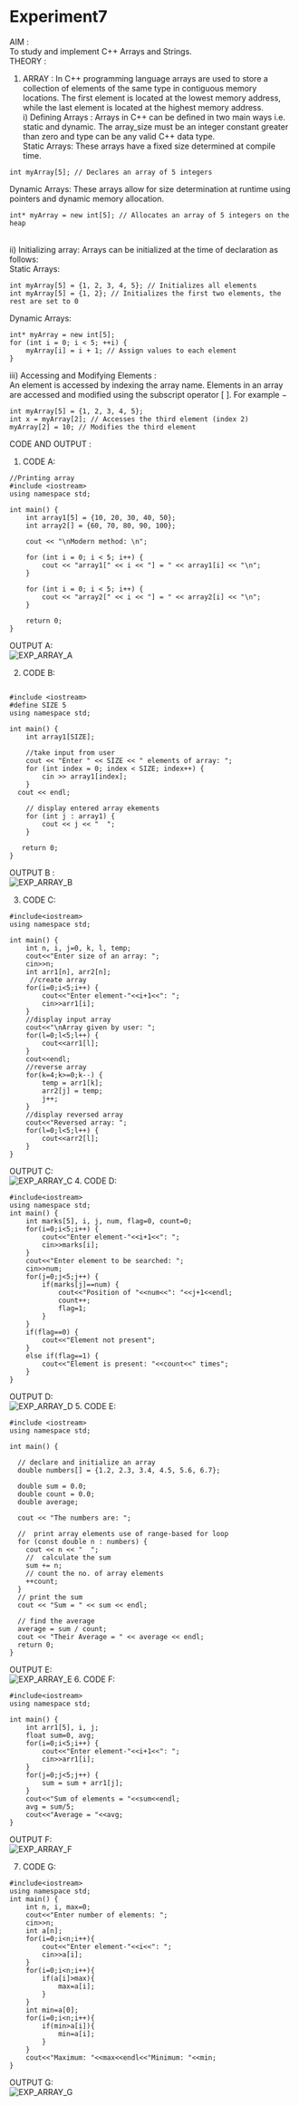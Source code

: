 # Experiment7
AIM : <BR>
To study and implement C++ Arrays and Strings. <BR>
THEORY :<BR>
1) ARRAY : In C++ programming language arrays are used to store a collection of elements of the same type in contiguous memory locations. The first element is located at the lowest memory address, while the last element is located at the highest memory address. <br>
i) Defining Arrays : Arrays in C++ can be defined in two main ways i.e. static and dynamic. The array_size must be an integer constant greater than zero and type can be any valid C++ data type.  <br>
Static Arrays: These arrays have a fixed size determined at compile time.   <br>
```
int myArray[5]; // Declares an array of 5 integers
```
Dynamic Arrays: These arrays allow for size determination at runtime using pointers and dynamic memory allocation. <br>
```
int* myArray = new int[5]; // Allocates an array of 5 integers on the heap
```
 <br>
ii) Initializing array: Arrays can be initialized at the time of declaration as follows: <br>
Static Arrays: <br>

```
int myArray[5] = {1, 2, 3, 4, 5}; // Initializes all elements
int myArray[5] = {1, 2}; // Initializes the first two elements, the rest are set to 0  
```
Dynamic Arrays:
```
int* myArray = new int[5];
for (int i = 0; i < 5; ++i) {
    myArray[i] = i + 1; // Assign values to each element
}
```

 iii) Accessing and Modifying Elements : <br> 
An element is accessed by indexing the array name. Elements in an array are accessed and modified using the subscript operator [ ]. For example −
```
int myArray[5] = {1, 2, 3, 4, 5};
int x = myArray[2]; // Accesses the third element (index 2)
myArray[2] = 10; // Modifies the third element
```
CODE AND OUTPUT : <BR>
1. CODE A:  <BR>
```
//Printing array 
#include <iostream>
using namespace std;

int main() {
    int array1[5] = {10, 20, 30, 40, 50};
    int array2[] = {60, 70, 80, 90, 100};

    cout << "\nModern method: \n";

    for (int i = 0; i < 5; i++) {
        cout << "array1[" << i << "] = " << array1[i] << "\n";
    }

    for (int i = 0; i < 5; i++) {
        cout << "array2[" << i << "] = " << array2[i] << "\n";
    }

    return 0;
}
```
OUTPUT A: <BR>
![EXP_ARRAY_A](https://github.com/sarakanyal03/CDS_Experiment7/blob/main/array_a.png)

2. CODE B: <BR>
```

#include <iostream>
#define SIZE 5
using namespace std;

int main() {
    int array1[SIZE];

    //take input from user
    cout << "Enter " << SIZE << " elements of array: ";
    for (int index = 0; index < SIZE; index++) {
        cin >> array1[index];
    }
  cout << endl;

    // display entered array ekements
    for (int j : array1) {
        cout << j << "  ";
    }

   return 0;
}

```
OUTPUT B : <BR>
![EXP_ARRAY_B](https://github.com/sarakanyal03/CDS_Experiment7/blob/main/array_b.png)

3. CODE C: <BR>
```
#include<iostream>
using namespace std;

int main() {
    int n, i, j=0, k, l, temp;
    cout<<"Enter size of an array: ";
    cin>>n;
    int arr1[n], arr2[n];
     //create array
    for(i=0;i<5;i++) {
        cout<<"Enter element-"<<i+1<<": ";
        cin>>arr1[i];
    }
    //display input array
    cout<<"\nArray given by user: ";
    for(l=0;l<5;l++) {
        cout<<arr1[l];
    }
    cout<<endl;
    //reverse array
    for(k=4;k>=0;k--) {
        temp = arr1[k];
        arr2[j] = temp;
        j++;
    }
    //display reversed array
    cout<<"Reversed array: ";
    for(l=0;l<5;l++) {
        cout<<arr2[l];
    }
}
```
OUTPUT C: <BR>
![EXP_ARRAY_C](https://github.com/sarakanyal03/CDS_Experiment7/blob/main/array_c.png)
4. CODE D: <BR>
```
#include<iostream>
using namespace std;
int main() {
    int marks[5], i, j, num, flag=0, count=0;
    for(i=0;i<5;i++) {
        cout<<"Enter element-"<<i+1<<": ";
        cin>>marks[i];
    }
    cout<<"Enter element to be searched: ";
    cin>>num;
    for(j=0;j<5;j++) {
        if(marks[j]==num) {
            cout<<"Position of "<<num<<": "<<j+1<<endl;
            count++;
            flag=1;
        }
    }
    if(flag==0) {
        cout<<"Element not present";
    }
    else if(flag==1) {
        cout<<"Element is present: "<<count<<" times";
    }
}
```
OUTPUT D: <BR>
![EXP_ARRAY_D](https://github.com/sarakanyal03/CDS_Experiment7/blob/main/array_d.png)
5. CODE E: <BR>
```
#include <iostream>
using namespace std;

int main() {
    
  // declare and initialize an array 
  double numbers[] = {1.2, 2.3, 3.4, 4.5, 5.6, 6.7};

  double sum = 0.0;
  double count = 0.0;
  double average;

  cout << "The numbers are: ";

  //  print array elements use of range-based for loop
  for (const double n : numbers) {
    cout << n << "  ";
    //  calculate the sum
    sum += n;
    // count the no. of array elements
    ++count;
  }
  // print the sum
  cout << "Sum = " << sum << endl;

  // find the average
  average = sum / count;
  cout << "Their Average = " << average << endl;
  return 0;
}
```
OUTPUT E: <BR>
![EXP_ARRAY_E](https://github.com/sarakanyal03/CDS_Experiment7/blob/main/array_e.png)
6. CODE F: <BR>
```
#include<iostream>
using namespace std;

int main() {
    int arr1[5], i, j;
    float sum=0, avg;
    for(i=0;i<5;i++) {
        cout<<"Enter element-"<<i+1<<": ";
        cin>>arr1[i];
    }
    for(j=0;j<5;j++) {
        sum = sum + arr1[j];
    }
    cout<<"Sum of elements = "<<sum<<endl;
    avg = sum/5;
    cout<<"Average = "<<avg;
}
```
OUTPUT F: <BR>
![EXP_ARRAY_F](https://github.com/sarakanyal03/CDS_Experiment7/blob/main/array_f.png)

7. CODE G: <BR>
```
#include<iostream>
using namespace std;
int main() {
    int n, i, max=0;
    cout<<"Enter number of elements: ";
    cin>>n;
    int a[n];
    for(i=0;i<n;i++){
        cout<<"Enter element-"<<i<<": ";
        cin>>a[i];
    }
    for(i=0;i<n;i++){
        if(a[i]>max){
            max=a[i];
        }
    }
    int min=a[0];
    for(i=0;i<n;i++){
        if(min>a[i]){
            min=a[i];
        }
    }
    cout<<"Maximum: "<<max<<endl<<"Minimum: "<<min;
}

```
OUTPUT G: <BR>
![EXP_ARRAY_G](https://github.com/sarakanyal03/CDS_Experiment7/blob/main/array_g.png)


